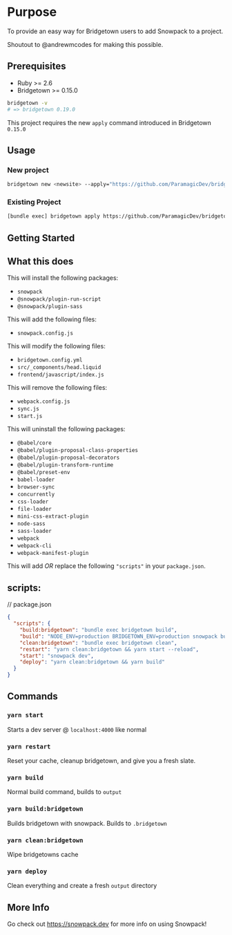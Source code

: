 # Purpose

To provide an easy way for Bridgetown users to add Snowpack to a project.

Shoutout to @andrewmcodes for making this possible.

## Prerequisites

- Ruby >= 2.6
- Bridgetown >= 0.15.0

```bash
bridgetown -v
# => bridgetown 0.19.0
```

This project requires the new `apply` command introduced in Bridgetown
`0.15.0`

## Usage

### New project

```bash
bridgetown new <newsite> --apply="https://github.com/ParamagicDev/bridgetown-automation-snowpack"
```

### Existing Project

```bash
[bundle exec] bridgetown apply https://github.com/ParamagicDev/bridgetown-automation-snowpack
```

## Getting Started

## What this does

This will install the following packages:

- `snowpack`
- `@snowpack/plugin-run-script`
- `@snowpack/plugin-sass`

This will add the following files:

- `snowpack.config.js`

This will modify the following files:

- `bridgetown.config.yml`
- `src/_components/head.liquid`
- `frontend/javascript/index.js`

This will remove the following files:

- `webpack.config.js`
- `sync.js`
- `start.js`

This will uninstall the following packages:

- `@babel/core`
- `@babel/plugin-proposal-class-properties`
- `@babel/plugin-proposal-decorators`
- `@babel/plugin-transform-runtime`
- `@babel/preset-env`
- `babel-loader`
- `browser-sync`
- `concurrently`
- `css-loader`
- `file-loader`
- `mini-css-extract-plugin`
- `node-sass`
- `sass-loader`
- `webpack`
- `webpack-cli`
- `webpack-manifest-plugin`


This will add *OR* replace the following `"scripts"` in your `package.json`.

## scripts:

// package.json
```json
{
  "scripts": {
    "build:bridgetown": "bundle exec bridgetown build",
    "build": "NODE_ENV=production BRIDGETOWN_ENV=production snowpack build",
    "clean:bridgetown": "bundle exec bridgetown clean",
    "restart": "yarn clean:bridgetown && yarn start --reload",
    "start": "snowpack dev",
    "deploy": "yarn clean:bridgetown && yarn build"
  }
}
```

## Commands

### `yarn start`

Starts a dev server @ `localhost:4000` like normal

### `yarn restart`

Reset your cache, cleanup bridgetown, and give you a fresh slate.

### `yarn build`

Normal build command, builds to `output`

### `yarn build:bridgetown`

Builds bridgetown with snowpack. Builds to `.bridgetown`

### `yarn clean:bridgetown`

Wipe bridgetowns cache

### `yarn deploy`

Clean everything and create a fresh `output` directory

## More Info

Go check out https://snowpack.dev for more info on using Snowpack!
